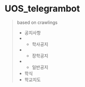 # UOS_telegrambot

> based on crawlings
> - 공지사항
> -   - 학사공지
> -   - 장학공지
> -   - 일반공지
> - 학식
> - 학교지도
>

